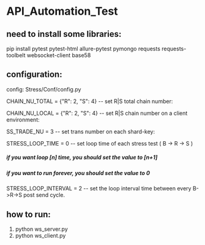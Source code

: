 # API_Automation_Test

## need to install some libraries:
pip install pytest pytest-html allure-pytest pymongo requests requests-toolbelt websocket-client
base58

## configuration:
config:
Stress/Conf/config.py

CHAIN_NU_TOTAL = {"R": 2, "S": 4} -- set R|S total chain number:

CHAIN_NU_LOCAL = {"R": 2, "S": 4} -- set R|S chain number on a client environment:

SS_TRADE_NU = 3 -- set trans number on each shard-key:

STRESS_LOOP_TIME = 0 -- set loop time of each stress test ( B -> R -> S )
##### if you want loop [n] time, you should set the value to [n+1]
##### if you want to run forever, you should set the value to 0

STRESS_LOOP_INTERVAL = 2 -- set the loop interval time between every B->R->S post send cycle.


## how to run:
1. python ws_server.py
2. python ws_client.py


